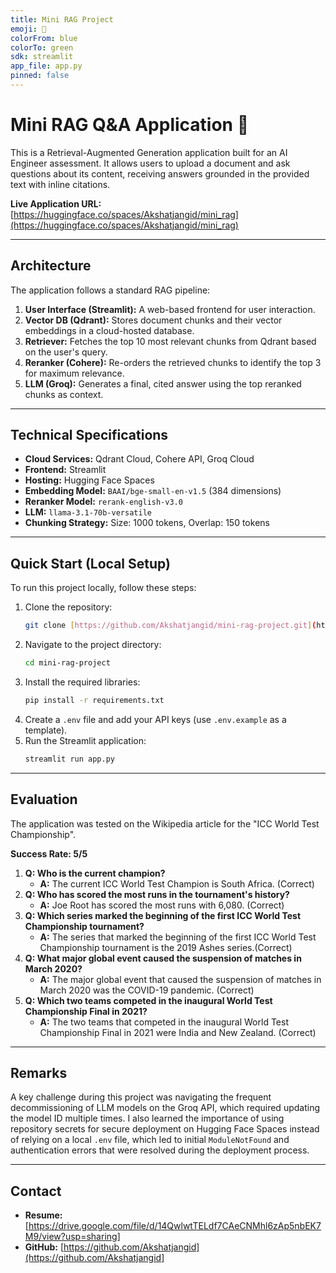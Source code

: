```yaml
---
title: Mini RAG Project
emoji: 💬
colorFrom: blue
colorTo: green
sdk: streamlit
app_file: app.py
pinned: false
---
```

# Mini RAG Q&A Application 💬

This is a Retrieval-Augmented Generation application built for an AI Engineer assessment. It allows users to upload a document and ask questions about its content, receiving answers grounded in the provided text with inline citations.

**Live Application URL:** [https://huggingface.co/spaces/Akshatjangid/mini_rag](https://huggingface.co/spaces/Akshatjangid/mini_rag)

---
## Architecture

The application follows a standard RAG pipeline:
1.  **User Interface (Streamlit):** A web-based frontend for user interaction.
2.  **Vector DB (Qdrant):** Stores document chunks and their vector embeddings in a cloud-hosted database.
3.  **Retriever:** Fetches the top 10 most relevant chunks from Qdrant based on the user's query.
4.  **Reranker (Cohere):** Re-orders the retrieved chunks to identify the top 3 for maximum relevance.
5.  **LLM (Groq):** Generates a final, cited answer using the top reranked chunks as context.

---
## Technical Specifications

- **Cloud Services:** Qdrant Cloud, Cohere API, Groq Cloud
- **Frontend:** Streamlit
- **Hosting:** Hugging Face Spaces
- **Embedding Model:** `BAAI/bge-small-en-v1.5` (384 dimensions)
- **Reranker Model:** `rerank-english-v3.0`
- **LLM:** `llama-3.1-70b-versatile`
- **Chunking Strategy:** Size: 1000 tokens, Overlap: 150 tokens

---
## Quick Start (Local Setup)

To run this project locally, follow these steps:

1.  Clone the repository:
    ```bash
    git clone [https://github.com/Akshatjangid/mini-rag-project.git](https://github.com/Akshatjangid/mini-rag-project.git)
    ```
2.  Navigate to the project directory:
    ```bash
    cd mini-rag-project
    ```
3.  Install the required libraries:
    ```bash
    pip install -r requirements.txt
    ```
4.  Create a `.env` file and add your API keys (use `.env.example` as a template).
5.  Run the Streamlit application:
    ```bash
    streamlit run app.py
    ```

---
## Evaluation

The application was tested on the Wikipedia article for the "ICC World Test Championship".

**Success Rate: 5/5**

1.  **Q: Who is the current champion?**
    - **A:** The current ICC World Test Champion is South Africa. (Correct)
2.  **Q: Who has scored the most runs in the tournament's history?**
    - **A:** Joe Root has scored the most runs with 6,080. (Correct)
3.  **Q: Which series marked the beginning of the first ICC World Test Championship tournament?**
    - **A:** The series that marked the beginning of the first ICC World Test Championship tournament is the 2019 Ashes series.(Correct)
4.  **Q:  What major global event caused the suspension of matches in March 2020?**
    - **A:** The major global event that caused the suspension of matches in March 2020 was the COVID-19 pandemic. (Correct)
5.  **Q: Which two teams competed in the inaugural World Test Championship Final in 2021?**
    - **A:** The two teams that competed in the inaugural World Test Championship Final in 2021 were India and New Zealand. (Correct)

---
## Remarks

A key challenge during this project was navigating the frequent decommissioning of LLM models on the Groq API, which required updating the model ID multiple times. I also learned the importance of using repository secrets for secure deployment on Hugging Face Spaces instead of relying on a local `.env` file, which led to initial `ModuleNotFound` and authentication errors that were resolved during the deployment process.

---
## Contact

- **Resume:** [https://drive.google.com/file/d/14QwlwtTELdf7CAeCNMhl6zAp5nbEK7M9/view?usp=sharing]
- **GitHub:** [https://github.com/Akshatjangid](https://github.com/Akshatjangid]

